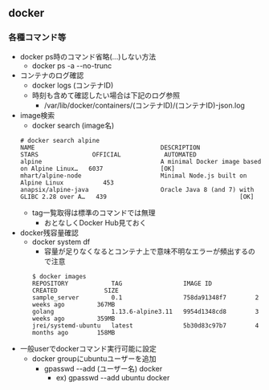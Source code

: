 ## docker

### 各種コマンド等

* docker ps時のコマンド省略(...)しない方法
  * docker ps -a --no-trunc
* コンテナのログ確認
  * docker logs (コンテナID)
  * 時刻も含めて確認したい場合は下記のログ参照
    * /var/lib/docker/containers/(コンテナID)/(コンテナID)-json.log
* image検索
  * docker search (image名)
  ```
  # docker search alpine
  NAME                                   DESCRIPTION                                     STARS               OFFICIAL            AUTOMATED
  alpine                                 A minimal Docker image based on Alpine Linux…   6037                [OK]
  mhart/alpine-node                      Minimal Node.js built on Alpine Linux           453
  anapsix/alpine-java                    Oracle Java 8 (and 7) with GLIBC 2.28 over A…   439                                     [OK]
  ```
  * tag一覧取得は標準のコマンドでは無理
    * おとなしくDocker Hub見ておく
* docker残容量確認
  * docker system df
    * 容量が足りなくなるとコンテナ上で意味不明なエラーが頻出するので注意
    ```
    $ docker images
    REPOSITORY            TAG                 IMAGE ID            CREATED             SIZE
    sample_server         0.1                 758da91348f7        2 weeks ago         367MB
    golang                1.13.6-alpine3.11   9954d1348cd8        3 weeks ago         359MB
    jrei/systemd-ubuntu   latest              5b30d83c97b7        4 months ago        158MB
    ```
* 一般userでdockerコマンド実行可能に設定
  * docker groupにubuntuユーザーを追加
    * gpasswd --add (ユーザー名) docker
      * ex) gpasswd --add ubuntu docker

